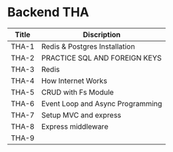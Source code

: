 # Backend THA

| Title     | Discription |
| ----------| ----------- |
| THA-1 | Redis & Postgres Installation |
| THA-2 | PRACTICE SQL AND FOREIGN KEYS |
| THA-3 | Redis |
| THA-4 | How Internet Works |
| THA-5 | CRUD with Fs Module |
| THA-6 | Event Loop and Async Programming |
| THA-7 | Setup MVC and express |
| THA-8 | Express middleware |
| THA-9 | 